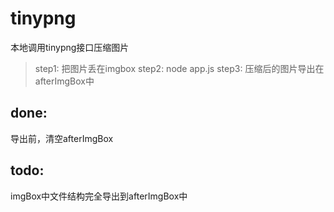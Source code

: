 # tinypng
本地调用tinypng接口压缩图片


> step1: 把图片丢在imgbox
> step2: node app.js
> step3: 压缩后的图片导出在afterImgBox中

## done:

导出前，清空afterImgBox


## todo:

imgBox中文件结构完全导出到afterImgBox中

